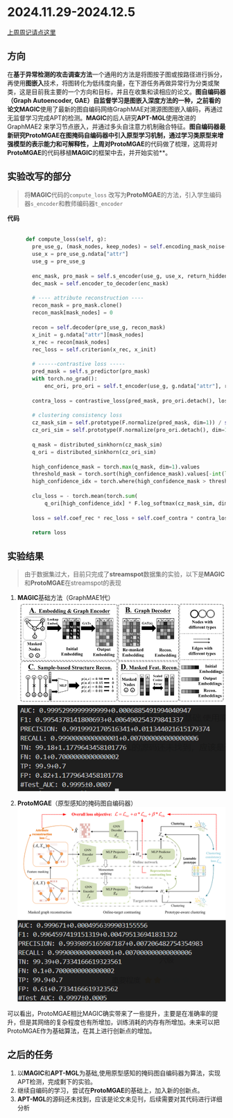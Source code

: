 # 2024.11.29-2024.12.5

[上周周记请点这里](https://hwq1215.github.io/research/#/record/1-13/README)

## 方向

在**基于异常检测的攻击调查方法**一个通用的方法是将图按子图或按路径进行拆分，再使用**图嵌入**技术，将图转化为低纬度向量，在下游任务再做异常行为分类或聚类，这是目前我主要的一个方向和目标，并且在收集和读相应的论文。**图自编码器（Graph Autoencoder, GAE）**自监督学习是图嵌入深度方法的一种，之前看的论文**MAGIC**使用了最新的图自编码网络GraphMAE对溯源图图嵌入编码，再通过无监督学习完成APT的检测。**MAGIC**的后人研究**APT-MGL**使用改进的GraphMAE2 来学习节点嵌入，并通过多头自注意力机制融合特征。**图自编码器最新研究ProtoMGAE在图掩码自编码器中引入原型学习机制，通过学习类原型来增强模型的表示能力和可解释性，**上周对**ProtoMGAE**的代码做了梳理，这周将对**ProtoMGAE**的代码移植**MAGIC**的框架中去，并开始实验**。

## 实验改写的部分

> 将**MAGIC**代码的`compute_loss` 改写为**ProtoMGAE**的方法，引入学生编码器`s_encoder`和教师编码器`t_encoder`
> 

**代码**

```python

      def compute_loss(self, g):
        pre_use_g, (mask_nodes, keep_nodes) = self.encoding_mask_noise(g, self._mask_rate)
        use_x = pre_use_g.ndata["attr"]
        use_g = pre_use_g

        enc_mask, pro_mask = self.s_encoder(use_g, use_x, return_hidden=True)
        dec_mask = self.encoder_to_decoder(enc_mask)

        # ---- attribute reconstruction ----
        recon_mask = pro_mask.clone()
        recon_mask[mask_nodes] = 0

        recon = self.decoder(pre_use_g, recon_mask)
        x_init = g.ndata["attr"][mask_nodes]
        x_rec = recon[mask_nodes]
        rec_loss = self.criterion(x_rec, x_init)

        # ------contrastive loss -----
        pred_mask = self.s_predictor(pro_mask)
        with torch.no_grad():
            enc_ori, pro_ori = self.t_encoder(use_g, g.ndata["attr"], return_hidden=True)

        contra_loss = contrastive_loss(pred_mask, pro_ori.detach(), loss="infonce", temperature=self.temperature)

        # clustering consistency loss
        cz_mask_sim = self.prototype(F.normalize(pred_mask, dim=1)) / self.temperature
        cz_ori_sim = self.prototype(F.normalize(pro_ori.detach(), dim=1)) / self.temperature

        q_mask = distributed_sinkhorn(cz_mask_sim)
        q_ori = distributed_sinkhorn(cz_ori_sim)

        high_confidence_mask = torch.max(q_mask, dim=1).values
        threshold_mask = torch.sort(high_confidence_mask).values[-int(len(high_confidence_mask) * self.threshold)]
        high_confidence_idx = torch.where(high_confidence_mask > threshold_mask)[0]

        clu_loss = - torch.mean(torch.sum(
            q_ori[high_confidence_idx] * F.log_softmax(cz_mask_sim, dim=1)[high_confidence_idx], dim=1))

        loss = self.coef_rec * rec_loss + self.coef_contra * contra_loss + self.coef_clucon * clu_loss

        return loss
```

## 实验结果

> 由于数据集过大，目前只完成了**streamspot**数据集的实验，以下是**MAGIC**和**ProtoMGAE**在streamspot的表现
> 
1. **MAGIC**基础方法（GraphMAE1代）
    ![image.png](image%205.png)
    ![image.png](image%201.png)
    
2. **ProtoMGAE**（原型感知的掩码图自编码器）
    ![image.png](image.png)
    ![image.png](image%202.png)

可以看出，ProtoMGAE相比MAGIC确实带来了一些提升，主要是在准确率的提升，但是其网络的复杂程度也有所增加，训练消耗的内存有所增加。未来可以把ProtoMGAE作为基础算法，在其上进行创新点的增加。

## 之后的任务

1. 以**MAGIC**和**APT-MGL**为基础,使用原型感知的掩码图自编码器为算法，实现APT检测，完成剩下的实验。
2. 继续自编码的学习，尝试在**ProtoMGAE**的基础上，加入新的创新点。
3. **APT-MGL**的源码还未找到，应该是论文未见刊，后续需要对其代码进行详细分析
